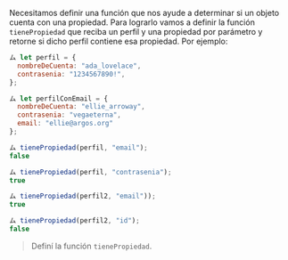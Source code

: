 Necesitamos definir una función que nos ayude a determinar si un objeto cuenta con una propiedad.
Para lograrlo vamos a definir la función `tienePropiedad` que reciba un perfil y una propiedad por parámetro y retorne si dicho perfil contiene esa propiedad. Por ejemplo:

```js
ム let perfil = {
  nombreDeCuenta: "ada_lovelace",
  contrasenia: "1234567890!",
};

ム let perfilConEmail = {
  nombreDeCuenta: "ellie_arroway",
  contrasenia: "vegaeterna",
  email: "ellie@argos.org"
};

ム tienePropiedad(perfil, "email");
false

ム tienePropiedad(perfil, "contrasenia");
true

ム tienePropiedad(perfil2, "email"));
true

ム tienePropiedad(perfil2, "id");
false
```
> Definí la función `tienePropiedad`.